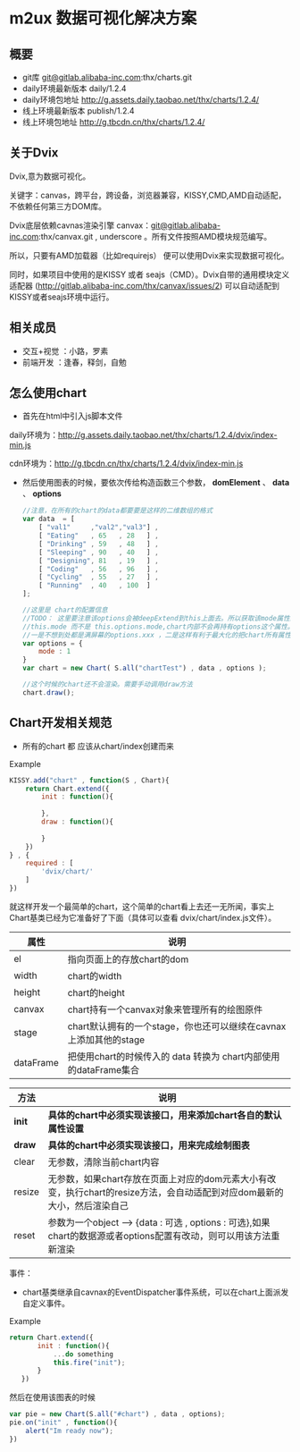 # m2ux 数据可视化解决方案

## 概要
* git库 git@gitlab.alibaba-inc.com:thx/charts.git
* daily环境最新版本 daily/1.2.4
* daily环境包地址 http://g.assets.daily.taobao.net/thx/charts/1.2.4/
* 线上环境最新版本  publish/1.2.4
* 线上环境包地址 http://g.tbcdn.cn/thx/charts/1.2.4/

## 关于Dvix
Dvix,意为数据可视化。

关键字：canvas，跨平台，跨设备，浏览器兼容，KISSY,CMD,AMD自动适配，不依赖任何第三方DOM库。

Dvix底层依赖cavnas渲染引擎 canvax：git@gitlab.alibaba-inc.com:thx/canvax.git , underscore 。所有文件按照AMD模块规范编写。

所以，只要有AMD加载器（比如requirejs） 便可以使用Dvix来实现数据可视化。

同时，如果项目中使用的是KISSY 或者 seajs（CMD）。Dvix自带的通用模块定义适配器 (http://gitlab.alibaba-inc.com/thx/canvax/issues/2) 可以自动适配到KISSY或者seajs环境中运行。


## 相关成员
* 交互+视觉 ：小路，罗素
* 前端开发  ：逢春，释剑，自勉

## 怎么使用chart

* 首先在html中引入js脚本文件

daily环境为：http://g.assets.daily.taobao.net/thx/charts/1.2.4/dvix/index-min.js

cdn环境为：http://g.tbcdn.cn/thx/charts/1.2.4/dvix/index-min.js

    
* 然后使用图表的时候，要依次传给构造函数三个参数， __domElement__  、 __data__ 、 __options__

    ```js
    //注意，在所有的chart的data都要要是这样的二维数组的格式
    var data  = [
        [ "val1"     ,"val2","val3"] ,
        [ "Eating"   , 65   , 28   ] ,
        [ "Drinking" , 59   , 48   ] ,
        [ "Sleeping" , 90   , 40   ] ,
        [ "Designing", 81   , 19   ] ,
        [ "Coding"   , 56   , 96   ] ,
        [ "Cycling"  , 55   , 27   ] ,
        [ "Running"  , 40   , 100  ] 
    ];
    
    //这里是 chart的配置信息
    //TODO： 这里要注意该options会被deepExtend到this上面去。所以获取该mode属性的时候直接是
    //this.mode 而不是 this.options.mode,chart内部不会再持有options这个属性。这样做是有原因的，
    //一是不想到处都是满屏幕的options.xxx ，二是这样有利于最大化的把chart所有属性都可配置
    var options = {
        mode : 1
    }
    var chart = new Chart( S.all("chartTest") , data , options );
    
    //这个时候的chart还不会渲染。需要手动调用draw方法
    chart.draw();
    ```

## Chart开发相关规范

* 所有的chart 都 应该从chart/index创建而来

Example 

```js
KISSY.add("chart" , function(S , Chart){
    return Chart.extend({
        init : function(){
        
        },
        draw : function(){
        
        }
    })
} , {
    required : [
        'dvix/chart/'
    ]
})
```

就这样开发一个最简单的chart，这个简单的chart看上去还一无所闻，事实上Chart基类已经为它准备好了下面（具体可以查看 dvix/chart/index.js文件）。

| 属性      | 说明 |
|-----------|------|
| el        | 指向页面上的存放chart的dom|
| width     | chart的width|
| height    | chart的height|
| canvax    | chart持有一个canvax对象来管理所有的绘图原件|
| stage     | chart默认拥有的一个stage，你也还可以继续在cavnax上添加其他的stage|
| dataFrame | 把使用chart的时候传入的 data 转换为 chart内部使用的dataFrame集合|

|方法|说明|
|----|----|
|__init__   |__具体的chart中必须实现该接口，用来添加chart各自的默认属性设置__ |
|__draw__   |__具体的chart中必须实现该接口，用来完成绘制图表__ |
|clear  |无参数，清除当前chart内容|
|resize |无参数，如果chart存放在页面上对应的dom元素大小有改变，执行chart的resize方法，会自动适配到对应dom最新的大小，然后渲染自己|
|reset  |参数为一个object --> {data : 可选 , options : 可选},如果chart的数据源或者options配置有改动，则可以用该方法重新渲染|

事件：

* chart基类继承自cavnax的EventDispatcher事件系统，可以在chart上面派发自定义事件。

Example

 ```js
 return Chart.extend({
        init : function(){
            ...do something
            this.fire("init");
        }
    })
 ```

然后在使用该图表的时候

 ```js
 var pie = new Chart(S.all("#chart") , data , options);
 pie.on("init" , function(){
     alert("Im ready now");
 })
 ```